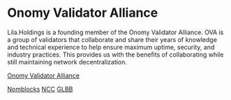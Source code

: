 # Onomy Validator Alliance
Lila.Holdings is a founding member of the Onomy Validator Alliance. OVA is a group of validators that collaborate and share their years of knowledge and technical experience to help ensure maximum uptime, security, and industry practices. This provides us with the benefits of collaborating while still maintaining network decentralization.

[Onomy Validator Alliance](https://google.com)

[Nomblocks](https://nomblocks.io/)
[NCC](http://nordiccolo.com/)
[GLBB](https://www.glbb.jp/)
